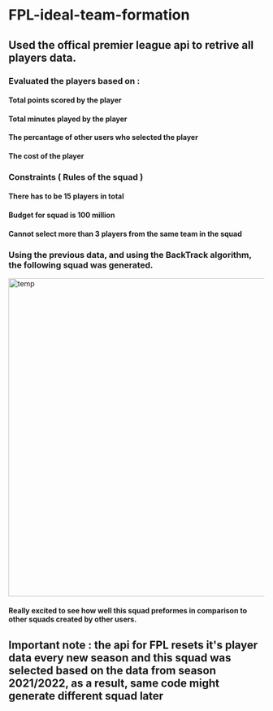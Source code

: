 # FPL-ideal-team-formation
## Used the offical premier league api to retrive all players data.
### Evaluated the players based on :
#### Total points scored by the player
#### Total minutes played by the player
#### The percantage of other users who selected the player
#### The cost of the player 
### Constraints ( Rules of the squad )
#### There has to be 15 players in total
#### Budget for squad is 100 million
#### Cannot select more than 3 players from the same team in the squad

### Using the previous data, and using the BackTrack algorithm, the following squad was generated. 


<img width="626" alt="temp" src="https://user-images.githubusercontent.com/87566788/183143584-b773b6f2-8d03-4ce0-8a62-de2fa8bdfe1e.png">

#### Really excited to see how well this squad preformes in comparison to other squads created by other users.

## Important note : the api for FPL resets it's player data every new season and this squad was selected based on the data from season 2021/2022, as a result, same code might generate different squad later
